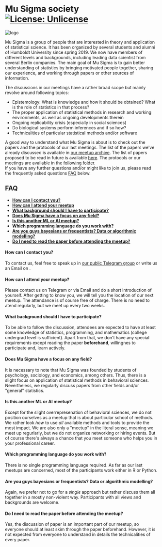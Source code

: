 # Mu Sigma society [![License: Unlicense](https://img.shields.io/badge/license-Unlicense-blue.svg)](http://unlicense.org/)

![logo](https://vectr.com/axmrk/ae6QlyRhy.png?width=280&height=280&select=a7XSU8mK8&quality=1&source=page)

Mu Sigma is a group of people that are interested in theory and application of statistical science. It has been organized by several students and alumni of Humboldt University since spring 2019. We now have members of different levels and backgrounds, including leading data scientist from several Berlin companies. The main goal of Mu Sigma is to gain better understanding of statistics by bringing motivated people together, sharing our experience, and working through papers or other sources of information.

The discussions in our meetings have a rather broad scope but mainly revolve around following topics:
* Epistemology: What is knowledge and how it should be obtained? What is the role of statistics in that process?
* The proper application of statistical methods in research and working environments, as well as ongoing developments therein
* Ongoing replicability crisis (especially in social sciences)
* Do biological systems perform inferences and if so how?
* Technicalities of particular statistical methods and/or software

A good way to understand what Mu Sigma is about is to check out the papers and the protocols of our last meetings. The list of the papers we've already discussed is available in [our meetup archive](meetup_archive.md). The list of papers proposed to be read in future is available [here](reading-list.md). The protocols or our meetings are available in the [following folder](/protocols).  
If you have any further questions and/or might like to join us, please read the frequently asked questions [FAQ](#FAQ) below.

## FAQ
- [**How can I contact you?**](#how-can-i-contact-you)
- [**How can I attend your meetup**](#how-can-i-attend-your-meetup)
- [**What background should I have to participate?**](#what-background-should-i-have-to-participate)
- [**Does Mu Sigma have a focus on any field?**](#does-mu-sigma-have-a-focus-on-any-field)
- [**Is this another ML or AI meetup?**](#is-this-another-ml-or-ai-meetup)
- [**Which programming language do you work with?**](#which-programming-language-do-you-work-with)
- [**Are you guys bayesians or frequentists? Data or algorithmic modelling?**](#are-you-guys-bayesians-or-frequentists-data-or-algorithmic-modelling)
- [**Do I need to read the paper before attending the meetup?**](#do-i-need-to-read-the-paper-before-attending-the-meetup)

#### How can I contact you?
To contact us, feel free to speak up in [our public Telegram group](https://t.me/mu_sigma) or write us an Email on .

#### How can I attend your meetup?
Please contact us on Telegram or via Email and do a short introduction of yourself. After getting to know you, we will tell you the location of our next meetup. The attendance is of course free of charge. There is no need to atend regularly, but we meet up every two weeks.

#### What background should I have to participate?
To be able to follow the discussion, attendees are expected to have at least some knowledge of statistics, programming, and mathematics (college undergrad level is sufficient). Apart from that, we don't have any special requirements except reading the paper **beforehand**, willingnes to participate and, learn actively. 

#### Does Mu Sigma have a focus on any field?
It is necessary to note that Mu Sigma was founded by students of psychology, sociology, and economics, among others. Thus, there is a slight focus on application of statistical methods in behavioral sciences. Nevertheless, we regularly discuss papers from other fields and/or "general" statistics. 

#### Is this another ML or AI meetup?
Except for the slight overrepresenation of behavioral sciences, we do not position ourselves as a meetup that is about particular school of methods. We rather look *how* to use *all* available methods and tools to provide the most impact. We are also only a "meetup" in the literal sense, meaning we meet up regurlarly, but we do not organize networking or hiring events. But of course there's always a chance that you meet someone who helps you in your professional career.

#### Which programming language do you work with?
There is no single programming language required. As far as our last meetups are concerned, most of the participants work either in R or Python.

#### Are you guys bayesians or frequentists? Data or algorithmic modelling?
Again, we prefer not to go for a *single* approach but rather discuss them all together in a mostly non-violent way. Participants with all views and backgrounds are welcome.

#### Do I need to read the paper before attending the meetup?
Yes, the discussion of paper is an important part of our meetup, so everyone should at least skim through the paper beforehand. However, it is not expected from everyone to understand in details the technicalities of every paper.
